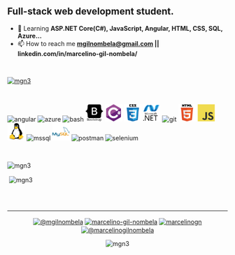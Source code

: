 <h2 align="left">Full-stack web development student.</h2>

- 🌱 Learning **ASP.NET Core(C#), JavaScript, Angular, HTML, CSS, SQL, Azure...**
- 📫 How to reach me **mgilnombela@gmail.com || linkedin.com/in/marcelino-gil-nombela/**

<br>
<!--Trophies-->
<p align="left"> <a href="https://github.com/ryo-ma/github-profile-trophy"><img src="https://github-profile-trophy.vercel.app/?username=mgn3&theme=onedark" alt="mgn3" /></a> </p>

<br>
<!--Stack-->
<p align="left"> 
<a href="https://angular.io" target="_blank" rel="noreferrer" style="text-decoration: none;"> <img src="https://angular.io/assets/images/logos/angular/angular.svg" alt="angular" width="40" height="40"/> </a> 
<a href="https://azure.microsoft.com/en-in/" target="_blank" rel="noreferrer" style="text-decoration: none;"> <img src="https://www.vectorlogo.zone/logos/microsoft_azure/microsoft_azure-icon.svg" alt="azure" width="40" height="40"/> </a> 
<a href="https://www.gnu.org/software/bash/" target="_blank" rel="noreferrer" style="text-decoration: none;"> <img src="https://www.vectorlogo.zone/logos/gnu_bash/gnu_bash-icon.svg" alt="bash" width="40" height="40"/> </a> 
<a href="https://getbootstrap.com" target="_blank" rel="noreferrer" style="text-decoration: none;"> <img src="https://raw.githubusercontent.com/devicons/devicon/master/icons/bootstrap/bootstrap-plain-wordmark.svg" alt="bootstrap" width="40" height="40"/> </a> 
<a href="https://www.w3schools.com/cs/" target="_blank" rel="noreferrer" style="text-decoration: none;"> <img src="https://raw.githubusercontent.com/devicons/devicon/master/icons/csharp/csharp-original.svg" alt="csharp" width="40" height="40"/> </a> 
<a href="https://www.w3schools.com/css/" target="_blank" rel="noreferrer" style="text-decoration: none;"> <img src="https://raw.githubusercontent.com/devicons/devicon/master/icons/css3/css3-original-wordmark.svg" alt="css3" width="40" height="40"/> </a> 
<a href="https://dotnet.microsoft.com/" target="_blank" rel="noreferrer" style="text-decoration: none;"> <img src="https://raw.githubusercontent.com/devicons/devicon/master/icons/dot-net/dot-net-original-wordmark.svg" alt="dotnet" width="40" height="40"/> </a> 
<a href="https://git-scm.com/" target="_blank" rel="noreferrer" style="text-decoration: none;"> <img src="https://www.vectorlogo.zone/logos/git-scm/git-scm-icon.svg" alt="git" width="40" height="40"/> </a> 
<a href="https://www.w3.org/html/" target="_blank" rel="noreferrer" style="text-decoration: none;"> <img src="https://raw.githubusercontent.com/devicons/devicon/master/icons/html5/html5-original-wordmark.svg" alt="html5" width="40" height="40"/> </a> <a href="https://developer.mozilla.org/en-US/docs/Web/JavaScript" target="_blank" rel="noreferrer" style="text-decoration: none;"> <img src="https://raw.githubusercontent.com/devicons/devicon/master/icons/javascript/javascript-original.svg" alt="javascript" width="40" height="40"/> </a> 
<a href="https://www.linux.org/" target="_blank" rel="noreferrer" style="text-decoration: none;"> <img src="https://raw.githubusercontent.com/devicons/devicon/master/icons/linux/linux-original.svg" alt="linux" width="40" height="40"/> </a> 
<a href="https://www.microsoft.com/en-us/sql-server" target="_blank" rel="noreferrer" style="text-decoration: none;"> <img src="https://www.svgrepo.com/show/303229/microsoft-sql-server-logo.svg" alt="mssql" width="40" height="40"/> </a> 
<a href="https://www.mysql.com/" target="_blank" rel="noreferrer" style="text-decoration: none;"> <img src="https://raw.githubusercontent.com/devicons/devicon/master/icons/mysql/mysql-original-wordmark.svg" alt="mysql" width="40" height="40"/> </a> 
<a href="https://postman.com" target="_blank" rel="noreferrer" style="text-decoration: none;"> <img src="https://www.vectorlogo.zone/logos/getpostman/getpostman-icon.svg" alt="postman" width="40" height="40"/> </a> 
<a href="https://www.selenium.dev" target="_blank" rel="noreferrer" style="text-decoration: none;"> <img src="https://raw.githubusercontent.com/detain/svg-logos/780f25886640cef088af994181646db2f6b1a3f8/svg/selenium-logo.svg" alt="selenium" width="40" height="40"/> </a> 
</p>

<br>
<!--Stats box -->
<p><img align="center" src="https://github-readme-stats.vercel.app/api/top-langs?username=mgn3&show_icons=true&locale=en&layout=compact" alt="mgn3" /></p>

<p>&nbsp;<img align="center" src="https://github-readme-stats.vercel.app/api?username=mgn3&show_icons=true&locale=en" alt="mgn3" /></p>

<br><br>
<hr>
<!--Socials-->
<p align="center">
<a href="https://twitter.com/@mgilnombela" target="_blank"><img align="center" src="https://raw.githubusercontent.com/rahuldkjain/github-profile-readme-generator/master/src/images/icons/Social/twitter.svg" alt="@mgilnombela" height="30" width="40" /></a>
<a href="https://linkedin.com/in/marcelino-gil-nombela" target="_blank"><img align="center" src="https://raw.githubusercontent.com/rahuldkjain/github-profile-readme-generator/master/src/images/icons/Social/linked-in-alt.svg" alt="marcelino-gil-nombela" height="30" width="40" /></a>
<a href="https://instagram.com/marcelinogn" target="_blank"><img align="center" src="https://raw.githubusercontent.com/rahuldkjain/github-profile-readme-generator/master/src/images/icons/Social/instagram.svg" alt="marcelinogn" height="30" width="40" /></a>
<a href="https://www.youtube.com/c/@marcelinogilnombela" target="_blank"><img align="center" src="https://raw.githubusercontent.com/rahuldkjain/github-profile-readme-generator/master/src/images/icons/Social/youtube.svg" alt="@marcelinogilnombela" height="30" width="40" /></a>
</p>

<!--Visits counter-->
<p align="center"> <img src="https://komarev.com/ghpvc/?username=mgn3&label=Profile%20views&color=0e75b6&style=flat" alt="mgn3" /> </p>
